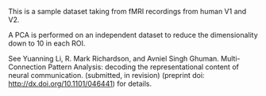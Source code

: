 This is a sample dataset taking from fMRI recordings from human V1 and V2. 

A PCA is performed on an independent dataset to reduce the dimensionality down to 10 in each ROI.

See Yuanning Li, R. Mark Richardson, and Avniel Singh Ghuman. Multi-Connection Pattern Analysis: 
decoding the representational content of neural communication. (submitted, in revision) 
(preprint doi: http://dx.doi.org/10.1101/046441) for details.
